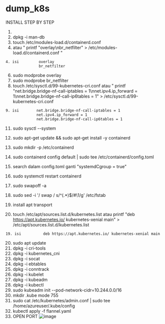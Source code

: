# dump_k8s

INSTALL STEP BY STEP

1. 
2. dpkg -i man-db
3. touch /etc/modules-load.d/containerd.conf
3. atau " printf "overlay\nbr_netfilter" > /etc/modules-load.d/containerd.conf "

```
4. isi         overlay
               br_netfilter
```
6. sudo modprobe overlay
7. sudo modprobe br_netfilter
8. touch /etc/sysctl.d/99-kubernetes-cri.conf
atau " printf "net.bridge.bridge-nf-call-iptables = 1\nnet.ipv4.ip_forward = 1\nnet.bridge.bridge-nf-call-ip6tables = 1" > /etc/sysctl.d/99-kubernetes-cri.conf

```
9. isi        net.bridge.bridge-nf-call-iptables = 1
              net.ipv4.ip_forward = 1
              net.bridge.bridge-nf-call-ip6tables = 1
```
11. sudo sysctl --system
12. sudo apt-get update && sudo apt-get install -y containerd
13. sudo mkdir -p /etc/containerd

13. sudo containerd config default | sudo tee /etc/containerd/config.toml

14. search dalam config.toml ganti "systemdCgroup = true"
15. sudo systemctl restart containerd
16. sudo swapoff -a
17. sudo sed -i '/ swap / s/^\(.*\)$/#\1/g' /etc/fstab
18. install apt transport
19. touch /etc/apt/sources.list.d/kubernetes.list
atau printf "deb https://apt.kubernetes.io/ kubernetes-xenial main" > /etc/apt/sources.list.d/kubernetes.list
```
19. isi          deb https://apt.kubernetes.io/ kubernetes-xenial main
```
20. sudo apt update
21. dpkg -i cri-tools
22. dpkg -i kubernetes_cni
23. dpkg -i socat
24. dpkg -i ebtables
25. dpkg -i conntrack
26. dpkg -i kubelet
27. dpkg -i kubeadm
28. dpkg -i kubectl
29. sudo kubeadm init --pod-network-cidr=10.244.0.0/16
30. mkdir .kube mode 755
31. sudo cat /etc/kubernetes/admin.conf | sudo tee /home/azureuser/.kube/config
32. kubectl apply -f flannel.yaml
30. OPEN  PORT
![image](https://user-images.githubusercontent.com/99325356/230304394-f84cec43-a83d-4c9e-aa6f-44e10f09a3d9.png)
